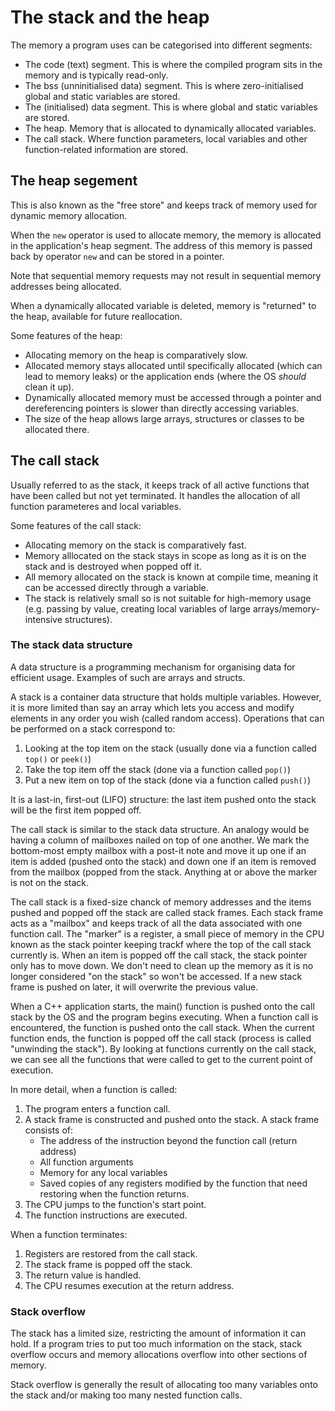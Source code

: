 # The stack and the heap

The memory a program uses can be categorised into different segments:
- The code (text) segment. This is where the compiled program sits in the memory and is typically read-only.
- The bss (unninitialised data) segment. This is where zero-initialised global and static variables are stored.
- The (initialised) data segment. This is where global and static variables are stored.
- The heap. Memory that is allocated to dynamically allocated variables.
- The call stack. Where function parameters, local variables and other function-related information are stored.

## The heap segement

This is also known as the "free store" and keeps track of memory used for dynamic memory allocation.

When the `new` operator is used to allocate memory, the memory is allocated in the application's heap segment.
The address of this memory is passed back by operator `new` and can be stored in a pointer.

Note that sequential memory requests may not result in sequential memory addresses being allocated.

When a dynamically allocated variable is deleted, memory is "returned" to the heap, available for future reallocation.

Some features of the heap:
- Allocating memory on the heap is comparatively slow.
- Allocated memory stays allocated until specifically allocated (which can lead to memory leaks) or the application ends (where the OS *should* clean it up).
- Dynamically allocated memory must be accessed through a pointer and dereferencing pointers is slower than directly accessing variables.
- The size of the heap allows large arrays, structures or classes to be allocated there.

## The call stack

Usually referred to as the stack, it keeps track of all active functions that have been called but not yet terminated.
It handles the allocation of all function parameteres and local variables.

Some features of the call stack:
- Allocating memory on the stack is comparatively fast.
- Memory alllocated on the stack stays in scope as long as it is on the stack and is destroyed when popped off it.
- All memory allocated on the stack is known at compile time, meaning it can be accessed directly through a variable.
- The stack is relatively small so is not suitable for high-memory usage (e.g. passing by value, creating local variables of large arrays/memory-intensive structures).

### The stack data structure

A data structure is a programming mechanism for organising data for efficient usage.
Examples of such are arrays and structs.

A stack is a container data structure that holds multiple variables.
However, it is more limited than say an array which lets you access and modify elements in any order you wish (called random access).
Operations that can be performed on a stack correspond to:
1. Looking at the top item on the stack (usually done via a function called `top()` or `peek()`)
2. Take the top item off the stack (done via a function called `pop()`)
3. Put a new item on top of the stack (done via a function called `push()`)

It is a last-in, first-out (LIFO) structure: the last item pushed onto the stack will be the first item popped off.

The call stack is similar to the stack data structure.
An analogy would be having a column of mailboxes nailed on top of one another.
We mark the bottom-most empty mailbox with a post-it note and move it up one if an item is added (pushed onto the stack) and down one if an item is removed from the mailbox (popped from the stack.
Anything at or above the marker is not on the stack.

The call stack is a fixed-size chanck of memory addresses and the items pushed and popped off the stack are called stack frames.
Each stack frame acts as a "mailbox" and keeps track of all the data associated with one function call.
The "marker" is a register, a small piece of memory in the CPU known as the stack pointer keeping trackf where the top of the call stack currently is.
When an item is popped off the call stack, the stack pointer only has to move down.
We don't need to clean up the memory as it is no longer considered "on the stack" so won't be accessed.
If a new stack frame is pushed on later, it will overwrite the previous value.

When a C++ application starts, the main() function is pushed onto the call stack by the OS and the program begins executing.
When a function call is encountered, the function is pushed onto the call stack.
When the current function ends, the function is popped off the call stack (process is called "unwinding the stack").
By looking at functions currently on the call stack, we can see all the functions that were called to get to the current point of execution.

In more detail, when a function is called:

1. The program enters a function call.
2. A stack frame is constructed and pushed onto the stack. A stack frame consists of:
    - The address of the instruction beyond the function call (return address)
    - All function arguments
    - Memory for any local variables
    - Saved copies of any registers modified by the function that need restoring when the function returns.
3. The CPU jumps to the function's start point.
4. The function instructions are executed.

When a function terminates:

1. Registers are restored from the call stack.
2. The stack frame is popped off the stack.
3. The return value is handled.
4. The CPU resumes execution at the return address.

### Stack overflow

The stack has a limited size, restricting the amount of information it can hold.
If a program tries to put too much information on the stack, stack overflow occurs and memory allocations overflow into other sections of memory.

Stack overflow is generally the result of allocating too many variables onto the stack and/or making too many nested function calls.


